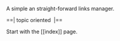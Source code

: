 A simple an straight-forward links manager.

==| topic oriented  |==

Start with the [[index]] page.